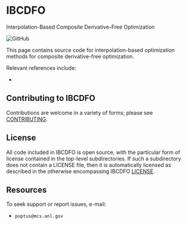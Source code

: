 # IBCDFO

Interpolation-Based Composite Derivative-Free Optimization

![GitHub](https://img.shields.io/github/license/poptus/IBCDFO) 

This page contains source code for interpolation-based optimization methods for
composite derivative-free optimization. 

Relevant references include:

- 

## Contributing to IBCDFO 

Contributions are welcome in a variety of forms; please see [CONTRIBUTING](CONTRIBUTING.rst).

## License 

All code included in IBCDFO is open source, with the particular form of license contained in the top-level 
subdirectories.  If such a subdirectory does not contain a LICENSE file, then it is automatically licensed 
as described in the otherwise encompassing IBCDFO [LICENSE](/LICENSE).  


## Resources

To seek support or report issues, e-mail:

 * ``poptus@mcs.anl.gov``
